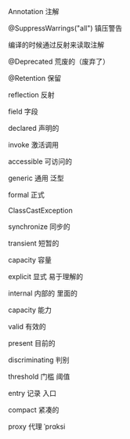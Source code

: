 Annotation   注解

@SuppressWarrings("all")  镇压警告

编译的时候通过反射来读取注解

@Deprecated  荒废的（废弃了）

@Retention    保留

reflection      反射

field      字段

declared    声明的

invoke  激活调用

accessible   可访问的

generic    通用  泛型

formal   正式

ClassCastException    

synchronize      同步的

transient   短暂的

capacity    容量

explicit       显式   易于理解的

internal     内部的  里面的

capacity         能力

valid  有效的

present   目前的

discriminating     判别

threshold    门槛 阈值

entry    记录  入口

compact   紧凑的

proxy   代理     ˈprɑksi